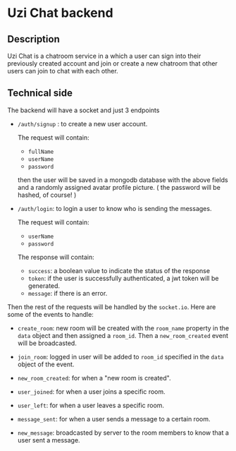 # Uzi Chat backend

## Description
Uzi Chat is a chatroom service in a which a user can sign into their previously created account and join or create a new chatroom that other users can join to chat with each other.

## Technical side
The backend will have a socket and just 3 endpoints
- `/auth/signup` : to create a new user account. 

  The request will contain:
  + `fullName`
  + `userName`
  + `password`

  then the user will be saved in a mongodb database with the above fields and a randomly assigned avatar profile picture. ( the password will be hashed, of course! )
  
- `/auth/login`: to login a user to know who is sending the messages.

  The request will contain:
  + `userName`
  + `password`

  The response will contain: 
  + `success`: a boolean value to indicate the status of the response
  + `token`: if the user is successfully authenticated, a jwt token will be generated.
  + `message`: if there is an error.


Then the rest of the requests will be handled by the `socket.io`. Here are some of the events to handle:
* `create_room`: new room will be created with the `room_name` property in the `data` object and then assigned a `room_id`. Then a `new_room_created` event will be broadcasted.

* `join_room`: logged in user will be added to `room_id` specified in the `data` object of the event.

* `new_room_created`: for when a "new room is created". 

* `user_joined`: for when a user joins a specific room.

* `user_left`: for when a user leaves a specific room.

* `message_sent`: for when a user sends a message to a certain room.

* `new_message`: broadcasted by server to the room members to know that a user sent a message.